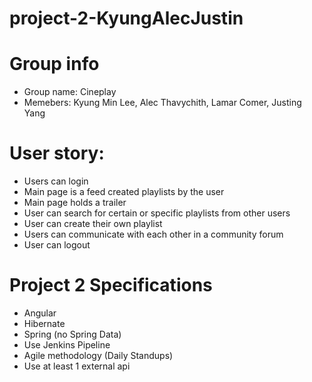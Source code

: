 # project-2-KyungAlecJustin

# Group info
- Group name: Cineplay
- Memebers: Kyung Min Lee, Alec Thavychith, Lamar Comer, Justing Yang

# User story:
- Users can login
- Main page is a feed created playlists by the user
- Main page holds a trailer
- User can search for certain or specific playlists from other users
- User can create their own playlist 
- Users can communicate with each other in a community forum
- User can logout

# Project 2 Specifications
- Angular
- Hibernate
- Spring (no Spring Data)
- Use Jenkins Pipeline
- Agile methodology (Daily Standups)
- Use at least 1 external api
